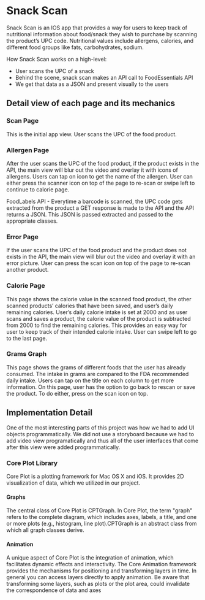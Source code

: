 # Snack Scan
Snack Scan is an IOS app that provides a way for users to keep track of nutritional information about food/snack they wish to purchase by scanning the product’s UPC code. Nutritional values include allergens, calories, and different food groups like fats, carbohydrates, sodium.

How Snack Scan works on a high-level:
* User scans the UPC of a snack
* Behind the scene, snack scan makes an API call to FoodEssentials API
* We get that data as a JSON and present visually to the users

## Detail view of each page and its mechanics

### Scan Page
This is the initial app view. User scans the UPC of the food product.

### Allergen Page

After the user scans the UPC of the food product, if the product exists in the API, the main view will blur out the video and overlay it with icons of allergens. Users can tap on icon to get the name of the allergen. User can either press the scanner icon on top of the page to re-scan or swipe left to continue to calorie page.

FoodLabels API - Everytime a barcode is scanned, the UPC code gets extracted from the product a GET response is made to the API and the API returns a JSON. This JSON is passed extracted and passed to the appropriate classes.

### Error Page

If the user scans the UPC of the food product and the product does not exists in the API, the main view will blur out the video and overlay it with an error picture. User can press the scan icon on top of the page to re-scan another product.

### Calorie Page

This page shows the calorie value in the scanned food product, the other scanned products’ calories that have been saved, and user’s daily remaining calories. User’s daily calorie intake is set at 2000 and as user scans and saves a product, the calorie value of the product is subtracted from 2000 to find the remaining calories. This provides an easy way for user to keep track of their intended calorie intake. User can swipe left to go to the last page.

### Grams Graph

This page shows the grams of different foods that the user has already consumed. The intake in grams are compared to the FDA recommended daily intake. Users can tap on the title on each column to get more information. On this page, user has the option to go back to rescan or save the product. To do either, press on the scan icon on top.

## Implementation Detail

One of the most interesting parts of this project was how we had to add UI objects programmatically. We did not use a storyboard because we had to add video view programatically and thus all of the user interfaces that come after this view were added programmatically.

### Core Plot Library
Core Plot is a plotting framework for Mac OS X and iOS. It provides 2D visualization of data, which we utilized in our project.

#### Graphs
The central class of Core Plot is CPTGraph. In Core Plot, the term "graph" refers to the complete diagram, which includes axes, labels, a title, and one or more plots (e.g., histogram, line plot).CPTGraph is an abstract class from which all graph classes derive.

#### Animation
A unique aspect of Core Plot is the integration of animation, which facilitates dynamic effects and interactivity. The Core Animation framework provides the mechanisms for positioning and transforming layers in time. In general you can access layers directly to apply animation. Be aware that transforming some layers, such as plots or the plot area, could invalidate the correspondence of data and axes
